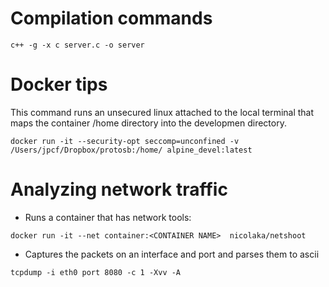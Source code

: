# Compilation commands

`c++ -g -x c server.c -o server`

# Docker tips

This command runs an unsecured linux attached to the local terminal that maps the container /home directory into the developmen directory.

`docker run -it --security-opt seccomp=unconfined -v /Users/jpcf/Dropbox/protosb:/home/ alpine_devel:latest`

# Analyzing network traffic

* Runs a container that has network tools:

`docker run -it --net container:<CONTAINER NAME>  nicolaka/netshoot`

* Captures the packets on an interface and port and parses them to ascii

`tcpdump -i eth0 port 8080 -c 1 -Xvv -A`


